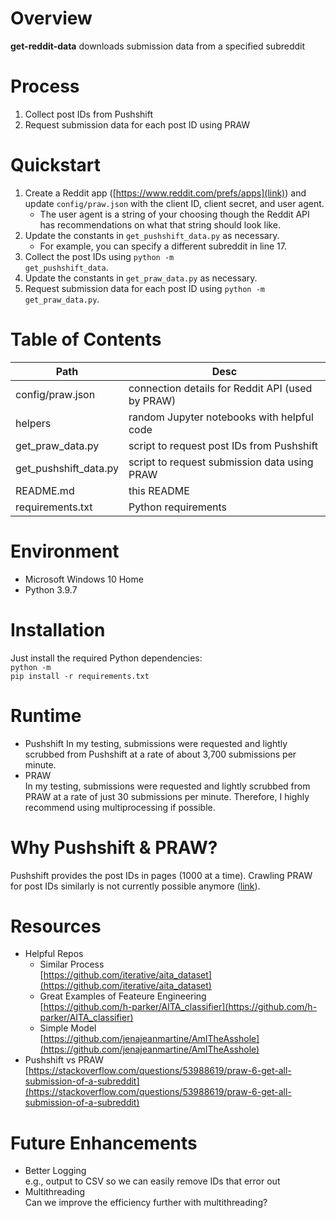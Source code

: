 # Overview

<b>get-reddit-data</b> downloads submission data from a specified subreddit

# Process

1. Collect post IDs from Pushshift
2. Request submission data for each post ID using PRAW

# Quickstart

1. Create a Reddit app ([https://www.reddit.com/prefs/apps](link)) and update <code>config/praw.json</code> with the client ID, client secret, and user agent.
	* The user agent is a string of your choosing though the Reddit API has recommendations on what that string should look like.
2. Update the constants in <code>get_pushshift_data.py</code> as necessary.
	* For example, you can specify a different subreddit in line 17.
3. Collect the post IDs using <code>python -m get_pushshift_data</code>.
4. Update the constants in <code>get_praw_data.py</code> as necessary.
5. Request submission data for each post ID using <code>python -m get_praw_data.py</code>.

# Table of Contents

| Path                  | Desc                                             |
|-----------------------|--------------------------------------------------|
| config/praw.json      | connection details for Reddit API (used by PRAW) |
| helpers               | random Jupyter notebooks with helpful code       |
| get_praw_data.py      | script to request post IDs from Pushshift        |
| get_pushshift_data.py | script to request submission data using PRAW     |
| README.md             | this README                                      |
| requirements.txt      | Python requirements                              |

# Environment

* Microsoft Windows 10 Home
* Python 3.9.7

# Installation

Just install the required Python dependencies:<br>
<code>python -m pip install -r requirements.txt</code>

# Runtime

* Pushshift
In my testing, submissions were requested and lightly scrubbed from Pushshift at a rate of about 3,700 submissions per minute.
* PRAW<br>
In my testing, submissions were requested and lightly scrubbed from PRAW at a rate of just 30 submissions per minute. Therefore, I highly recommend using multiprocessing if possible.

# Why Pushshift & PRAW?

Pushshift provides the post IDs in pages (1000 at a time). Crawling PRAW for post IDs similarly is not currently possible anymore ([link]((https://stackoverflow.com/questions/53988619/praw-6-get-all-submission-of-a-subreddit))).

# Resources
* Helpful Repos
	* Similar Process<br>
	[https://github.com/iterative/aita_dataset](https://github.com/iterative/aita_dataset)
	* Great Examples of Feateure Engineering<br>
	[https://github.com/h-parker/AITA_classifier](https://github.com/h-parker/AITA_classifier)
	* Simple Model<br>
	[https://github.com/jenajeanmartine/AmITheAsshole](https://github.com/jenajeanmartine/AmITheAsshole)
* Pushshift vs PRAW<br>
[https://stackoverflow.com/questions/53988619/praw-6-get-all-submission-of-a-subreddit](https://stackoverflow.com/questions/53988619/praw-6-get-all-submission-of-a-subreddit)

# Future Enhancements

* Better Logging<br>
e.g., output to CSV so we can easily remove IDs that error out
* Multithreading<br>
Can we improve the efficiency further with multithreading?